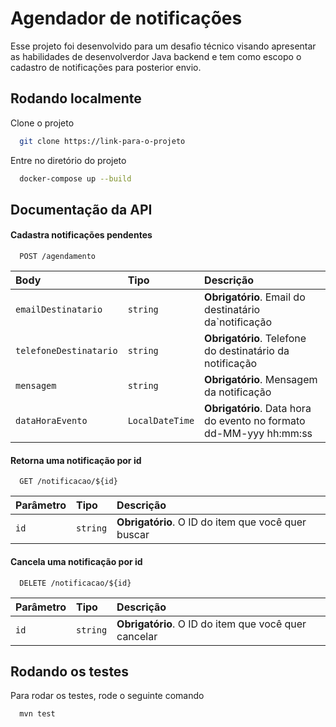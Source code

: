 
# Agendador de notificações

Esse projeto foi desenvolvido para um desafio técnico visando apresentar as habilidades de desenvolverdor Java backend e tem como escopo o cadastro de notificações para posterior envio.


## Rodando localmente

Clone o projeto

```bash
  git clone https://link-para-o-projeto
```

Entre no diretório do projeto

```bash
  docker-compose up --build
```



## Documentação da API

#### Cadastra notificações pendentes

```http
  POST /agendamento
```

| Body   | Tipo       | Descrição                           |
| :---------- | :--------- | :---------------------------------- |
| `emailDestinatario` | `string` | **Obrigatório**. Email do destinatário da`notificação |
| `telefoneDestinatario` | `string` | **Obrigatório**. Telefone do destinatário da notificação|
| `mensagem` | `string` | **Obrigatório**. Mensagem da notificação |
| `dataHoraEvento` | `LocalDateTime` | **Obrigatório**. Data hora do evento no formato dd-MM-yyy hh:mm:ss |

#### Retorna uma notificação por id

```http
  GET /notificacao/${id}
```

| Parâmetro   | Tipo       | Descrição                                   |
| :---------- | :--------- | :------------------------------------------ |
| `id`      | `string` | **Obrigatório**. O ID do item que você quer buscar |

#### Cancela uma notificação por id

```http
  DELETE /notificacao/${id}
```

| Parâmetro   | Tipo       | Descrição                                   |
| :---------- | :--------- | :------------------------------------------ |
| `id`      | `string` | **Obrigatório**. O ID do item que você quer cancelar |


## Rodando os testes

Para rodar os testes, rode o seguinte comando

```bash
  mvn test
```